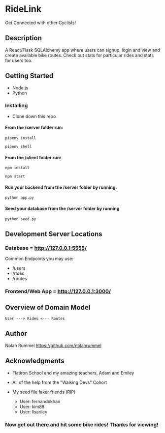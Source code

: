 # RideLink

Get Connected with other Cyclists!

## Description

A React/Flask SQLAlchemy app where users can signup, login and view and create available bike routes. Check out stats for particular rides and stats for users too.

## Getting Started

* Node.js
* Python

### Installing

* Clone down this repo

#### From the /server folder run:
    pipenv install

    pipenv shell
#### From the /client folder run:
    npm install

    npm start

####  Run your backend from the /server folder by running:
    python app.py

#### Seed your database from the /server folder by running
    python seed.py

## Development Server Locations

### Database = http://127.0.0.1:5555/
    
Common Endpoints you may use:
- /users
- /rides
- /routes


### Frontend/Web App = http://127.0.0.1:3000/

## Overview of Domain Model

    User ---> Rides <--- Routes

## Author

Nolan Rummel
https://github.com/nolanrummel

## Acknowledgments

* Flatiron School and my amazing teachers, Adam and Emiley
* All of the help from the "Walking Devs" Cohort

* My seed file faker friends (RIP)
    - User: fernandokhan
    - User: kim88
    - User: lisariley

### Now get out there and hit some bike rides! Thanks for viewing!
